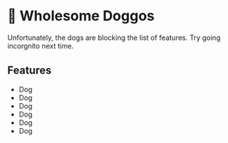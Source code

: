 # 🐶 Wholesome Doggos

Unfortunately, the dogs are blocking the list of features. Try going incorgnito next time.

## Features

- Dog
- Dog
- Dog
- Dog
- Dog
- Dog
